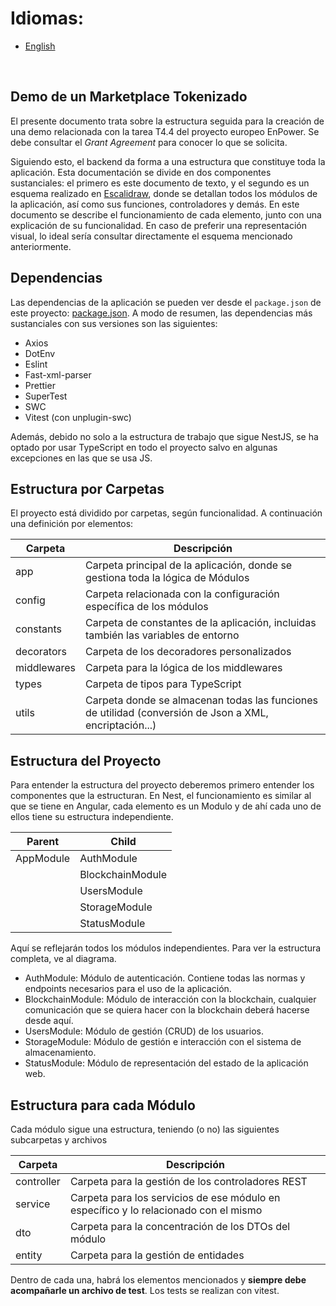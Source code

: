 # Idiomas:

- [English](../../README.md)

<br>

## Demo de un Marketplace Tokenizado

El presente documento trata sobre la estructura seguida para la creación de una demo relacionada con la tarea T4.4 del proyecto europeo EnPower. Se debe consultar el _Grant Agreement_ para conocer lo que se solicita.

Siguiendo esto, el backend da forma a una estructura que constituye toda la aplicación. Esta documentación se divide en dos componentes sustanciales: el primero es este documento de texto, y el segundo es un esquema realizado en [Escalidraw](./docs/diagram.excalidraw), donde se detallan todos los módulos de la aplicación, así como sus funciones, controladores y demás. En este documento se describe el funcionamiento de cada elemento, junto con una explicación de su funcionalidad. En caso de preferir una representación visual, lo ideal sería consultar directamente el esquema mencionado anteriormente.

## Dependencias

Las dependencias de la aplicación se pueden ver desde el `package.json` de este proyecto: [package.json](package.json). A modo de resumen, las dependencias más sustanciales con sus versiones son las siguientes:

- Axios
- DotEnv
- Eslint
- Fast-xml-parser
- Prettier
- SuperTest
- SWC
- Vitest (con unplugin-swc)

Además, debido no solo a la estructura de trabajo que sigue NestJS, se ha optado por usar TypeScript en todo el proyecto salvo en algunas excepciones en las que se usa JS.

## Estructura por Carpetas

El proyecto está dividido por carpetas, según funcionalidad. A continuación una definición por elementos:

| Carpeta     | Descripción                                                                                            |
| ----------- | ------------------------------------------------------------------------------------------------------ |
| app         | Carpeta principal de la aplicación, donde se gestiona toda la lógica de Módulos                        |
| config      | Carpeta relacionada con la configuración específica de los módulos                                     |
| constants   | Carpeta de constantes de la aplicación, incluidas también las variables de entorno                     |
| decorators  | Carpeta de los decoradores personalizados                                                              |
| middlewares | Carpeta para la lógica de los middlewares                                                              |
| types       | Carpeta de tipos para TypeScript                                                                       |
| utils       | Carpeta donde se almacenan todas las funciones de utilidad (conversión de Json a XML, encriptación...) |

## Estructura del Proyecto

Para entender la estructura del proyecto deberemos primero entender los componentes que la estructuran. En Nest, el funcionamiento es similar al que se tiene en Angular, cada elemento es un Modulo y de ahí cada uno de ellos tiene su estructura independiente.

| Parent    | Child            |
| --------- | ---------------- |
| AppModule | AuthModule       |
|           | BlockchainModule |
|           | UsersModule      |
|           | StorageModule    |
|           | StatusModule     |

Aquí se reflejarán todos los módulos independientes. Para ver la estructura completa, ve al diagrama.

- AuthModule: Módulo de autenticación. Contiene todas las normas y endpoints necesarios para el uso de la aplicación.
- BlockchainModule: Módulo de interacción con la blockchain, cualquier comunicación que se quiera hacer con la blockchain deberá hacerse desde aquí.
- UsersModule: Módulo de gestión (CRUD) de los usuarios.
- StorageModule: Módulo de gestión e interacción con el sistema de almacenamiento.
- StatusModule: Módulo de representación del estado de la aplicación web.

## Estructura para cada Módulo

Cada módulo sigue una estructura, teniendo (o no) las siguientes subcarpetas y archivos

| Carpeta    | Descripción                                                                          |
| ---------- | ------------------------------------------------------------------------------------ |
| controller | Carpeta para la gestión de los controladores REST                                    |
| service    | Carpeta para los servicios de ese módulo en específico y lo relacionado con el mismo |
| dto        | Carpeta para la concentración de los DTOs del módulo                                 |
| entity     | Carpeta para la gestión de entidades                                                 |

Dentro de cada una, habrá los elementos mencionados y **siempre debe acompañarle un archivo de test**. Los tests se realizan con vitest.
